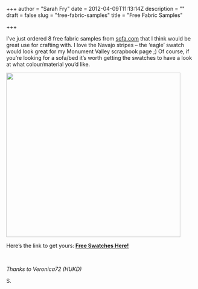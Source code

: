 +++
author = "Sarah Fry"
date = 2012-04-09T11:13:14Z
description = ""
draft = false
slug = "free-fabric-samples"
title = "Free Fabric Samples"

+++


I’ve just ordered 8 free fabric samples from <a href="http://sofa.com/">sofa.com</a> that I think would be great use for crafting with. I love the Navajo stripes – the ‘eagle’ swatch would look great for my Monument Valley scrapbook page ;) Of course, if you’re looking for a sofa/bed it’s worth getting the swatches to have a look at what colour/material you’d like.

<a href="http://sweetaspi.co.uk/images/2012/04/swatches.jpg"><img class="aligncenter size-full wp-image-514" title="swatches" src="http://sweetaspi.co.uk/images/2012/04/swatches.jpg" alt="" width="461" height="435" /></a>

Here’s the link to get yours:<strong> <a href="http://www.sofa.com/shop/free-swatches">Free Swatches Here!</a></strong>

&nbsp;

<em>Thanks to Veronica72 (HUKD)</em>

S.

